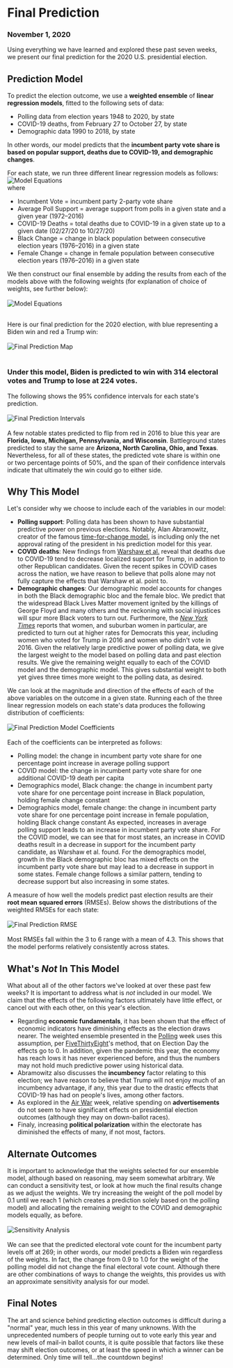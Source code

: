 # Final Prediction
### November 1, 2020

Using everything we have learned and explored these past seven weeks, we present our final prediction for the 2020 U.S. presidential election.

## Prediction Model

To predict the election outcome, we use a **weighted ensemble** of **linear regression models**, fitted to the following sets of data:
* Polling data from election years 1948 to 2020, by state
* COVID-19 deaths, from February 27 to October 27, by state
* Demographic data 1990 to 2018, by state

In other words, our model predicts that the **incumbent party vote share is based on popular support, deaths due to COVID-19, and demographic changes**.

For each state, we run three different linear regression models as follows:
</br>
![Model Equations](../figures/model_eqs.png)
</br>
where
* Incumbent Vote = incumbent party 2-party vote share
* Average Poll Support = average support from polls in a given state and a given year (1972–2016)
* COVID-19 Deaths = total deaths due to COVID-19 in a given state up to a given date (02/27/20 to 10/27/20)
* Black Change = change in black population between consecutive election years (1976–2016) in a given state
* Female Change = change in female population between consecutive election years (1976–2016) in a given state

We then construct our final ensemble by adding the results from each of the models above with the following weights (for explanation of choice of weights, see further below):
</br>
</br>
![Model Equations](../figures/model_eq.png)
</br>
</br>

Here is our final prediction for the 2020 election, with blue representing a Biden win and red a Trump win:
</br>
</br>
![Final Prediction Map](../figures/final_pred_map.png)
</br>
</br>
### Under this model, Biden is predicted to win with 314 electoral votes and Trump to lose at 224 votes.

The following shows the 95% confidence intervals for each state's prediction.
</br>
</br>
![Final Prediction Intervals](../figures/final_pred_state.png)
</br>
</br>
A few notable states predicted to flip from red in 2016 to blue this year are **Florida, Iowa, Michigan, Pennsylvania, and Wisconsin**. Battleground states predicted to stay the same are **Arizona, North Carolina, Ohio, and Texas**. Nevertheless, for all of these states, the predicted vote share is within one or two percentage points of 50%, and the span of their confidence intervals indicate that ultimately the win could go to either side.

## Why This Model
Let's consider why we choose to include each of the variables in our model:
* **Polling support**: Polling data has been shown to have substantial predictive power on previous elections. Notably, Alan Abramowitz, creator of the famous [time-for-change model](https://www.cambridge.org/core/journals/ps-political-science-and-politics/article/will-time-for-change-mean-time-for-trump/6DC38DD5F6346385A7C72C15EA08CA09/share/f8ca1223dd58ec9ae27b68154beb52ec9c320cd8), is including only the net approval rating of the president in his prediction model for this year.
* **COVID deaths**: New findings from [Warshaw et al.](https://advances.sciencemag.org/content/6/44/eabd8564) reveal that deaths due to COVID-19 tend to decrease localized support for Trump, in addition to other Republican candidates. Given the recent spikes in COVID cases across the nation, we have reason to believe that polls alone may not fully capture the effects that Warshaw et al. point to.
* **Demographic changes**: Our demographic model accounts for changes in both the Black demographic bloc and the female bloc. We predict that the widespread Black Lives Matter movement ignited by the killings of George Floyd and many others and the reckoning with social injustices will spur more Black voters to turn out. Furthermore, the [*New York Times*](https://www.nytimes.com/2020/10/26/podcasts/the-daily/suburban-women-trump-biden-election.html) reports that women, and suburban women in particular, are predicted to turn out at higher rates for Democrats this year, including women who voted for Trump in 2016 and women who didn't vote in 2016.
Given the relatively large predictive power of polling data, we give the largest weight to the model based on polling data and past election results. We give the remaining weight equally to each of the COVID model and the demographic model. This gives substantial weight to both yet gives three times more weight to the polling data, as desired.

We can look at the magnitude and direction of the effects of each of the above variables on the outcome in a given state. Running each of the three linear regression models on each state's data produces the following distribution of coefficients:
</br>
</br>
![Final Prediction Model Coefficients](../figures/final_pred_coef.png)
</br>
</br>
Each of the coefficients can be interpreted as follows:
* Polling model: the change in incumbent party vote share for one percentage point increase in average polling support
* COVID model: the change in incumbent party vote share for one additional COVID-19 death per capita
* Demographics model, Black change: the change in incumbent party vote share for one percentage point increase in Black population, holding female change constant
* Demographics model, female change: the change in incumbent party vote share for one percentage point increase in female population, holding Black change constant
As expected, increases in average polling support leads to an increase in incumbent party vote share. For the COVID model, we can see that for most states, an increase in COVID deaths result in a decrease in support for the incumbent party candidate, as Warshaw et al. found. For the demographics model, growth in the Black demographic bloc has mixed effects on the incumbent party vote share but may lead to a decrease in support in some states. Female change follows a similar pattern, tending to decrease support but also increasing in some states. 

A measure of how well the models predict past election results are their **root mean squared errors** (RMSEs). Below shows the distributions of the weighted RMSEs for each state:
</br>
</br>
![Final Prediction RMSE](../figures/final_pred_rmse.png)
</br>
</br>
Most RMSEs fall within the 3 to 6 range with a mean of 4.3. This shows that the model performs relatively consistently across states.

## What's *Not* In This Model
What about all of the other factors we've looked at over these past few weeks? It is important to address what is *not* included in our model. We claim that the effects of the following factors ultimately have little effect, or cancel out with each other, on this year's election.
* Regarding **economic fundamentals**, it has been shown that the effect of economic indicators have diminishing effects as the election draws nearer. The weighted ensemble presented in the [Polling](https://ahu6.github.io/electionanalytics/posts/09_28.html) week uses this assumption, per [FiveThirtyEight](https://projects.fivethirtyeight.com/2020-election-forecast/)'s method, that on Election Day the effects go to 0. In addition, given the pandemic this year, the economy has reach lows it has never experienced before, and thus the numbers may not hold much predictive power using historical data.
* Abramowitz also discusses the **incumbency** factor relating to this election; we have reason to believe that Trump will not enjoy much of an incumbency advantage, if any, this year due to the drastic effects that COVID-19 has had on people's lives, among other factors.
* As explored in the [Air War](https://ahu6.github.io/electionanalytics/posts/10_12.html) week, relative spending on **advertisements** do not seem to have significant effects on presidential election outcomes (although they may on down-ballot races).
* Finaly, increasing **political polarization** within the electorate has diminished the effects of many, if not most, factors.

## Alternate Outcomes
It is important to acknowledge that the weights selected for our ensemble model, although based on reasoning, may seem somewhat arbitrary. We can conduct a sensitivity test, or look at how much the final results change as we adjust the weights. We try increasing the weight of the poll model by 0.1 until we reach 1 (which creates a prediction solely based on the polling model) and allocating the remaining weight to the COVID and demographic models equally, as before.
</br>
</br>
![Sensitivity Analysis](../figures/sensitivity1.png)
</br>
</br>
We can see that the predicted electoral vote count for the incumbent party levels off at 269; in other words, our model predicts a Biden win regardless of the weights. In fact, the change from 0.9 to 1.0 for the weight of the polling model did not change the final electoral vote count. Although there are other combinations of ways to change the weights, this provides us with an approximate sensitivity analysis for our model.

## Final Notes
The art and science behind predicting election outcomes is difficult during a "normal" year, much less in this year of many unknowns. With the unprecedented numbers of people turning out to vote early this year and new levels of mail-in ballot counts, it is quite possible that factors like these may shift election outcomes, or at least the speed in which a winner can be determined. Only time will tell...the countdown begins!
